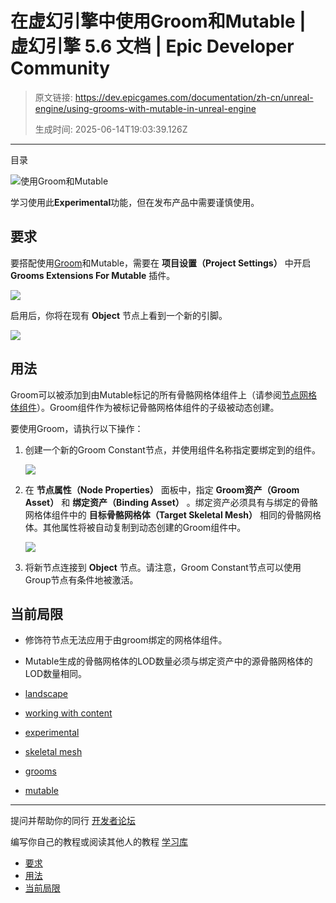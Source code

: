 # 在虚幻引擎中使用Groom和Mutable | 虚幻引擎 5.6 文档 | Epic Developer Community

> 原文链接: https://dev.epicgames.com/documentation/zh-cn/unreal-engine/using-grooms-with-mutable-in-unreal-engine
> 
> 生成时间: 2025-06-14T19:03:39.126Z

---

目录

![使用Groom和Mutable](https://dev.epicgames.com/community/api/documentation/image/04491163-b931-4e6f-810d-3da7d020536b?resizing_type=fill&width=1920&height=335)

学习使用此**Experimental**功能，但在发布产品中需要谨慎使用。

## 要求

要搭配使用[Groom](/documentation/zh-cn/unreal-engine/hair-rendering-and-simulation-in-unreal-engine)和Mutable，需要在 **项目设置（Project Settings）** 中开启 **Grooms Extensions For Mutable** 插件。

[![](https://d1iv7db44yhgxn.cloudfront.net/documentation/images/a9933fe7-e48c-46eb-91a0-0f2cd88b0e40/groom-ext-plugin.png)](https://d1iv7db44yhgxn.cloudfront.net/documentation/images/a9933fe7-e48c-46eb-91a0-0f2cd88b0e40/groom-ext-plugin.png)

启用后，你将在现有 **Object** 节点上看到一个新的引脚。

[![](https://d1iv7db44yhgxn.cloudfront.net/documentation/images/36a56494-f3af-491f-8467-7d05f523fdc3/groom-pin.png)](https://d1iv7db44yhgxn.cloudfront.net/documentation/images/36a56494-f3af-491f-8467-7d05f523fdc3/groom-pin.png)

## 用法

Groom可以被添加到由Mutable标记的所有骨骼网格体组件上（请参阅[节点网格体组件](https://github.com/anticto/Mutable-Documentation/wiki/Node-Mesh-Component)）。Groom组件作为被标记骨骼网格体组件的子级被动态创建。

要使用Groom，请执行以下操作：

1.  创建一个新的Groom Constant节点，并使用组件名称指定要绑定到的组件。
    
    [![](https://d1iv7db44yhgxn.cloudfront.net/documentation/images/b1f15870-dc80-4448-8159-72dcf711bde5/groom-constants.png)](https://d1iv7db44yhgxn.cloudfront.net/documentation/images/b1f15870-dc80-4448-8159-72dcf711bde5/groom-constants.png)
    
2.  在 **节点属性（Node Properties）** 面板中，指定 **Groom资产（Groom Asset）** 和 **绑定资产（Binding Asset）** 。绑定资产必须具有与绑定的骨骼网格体组件中的 **目标骨骼网格体（Target Skeletal Mesh）** 相同的骨骼网格体。其他属性将被自动复制到动态创建的Groom组件中。
    
    [![](https://d1iv7db44yhgxn.cloudfront.net/documentation/images/67fb778a-7dba-4634-8d0e-ecec4a6192d3/node-properties.png)](https://d1iv7db44yhgxn.cloudfront.net/documentation/images/67fb778a-7dba-4634-8d0e-ecec4a6192d3/node-properties.png)
    
3.  将新节点连接到 **Object** 节点。请注意，Groom Constant节点可以使用Group节点有条件地被激活。
    

## 当前局限

-   修饰符节点无法应用于由groom绑定的网格体组件。
-   Mutable生成的骨骼网格体的LOD数量必须与绑定资产中的源骨骼网格体的LOD数量相同。

-   [landscape](https://dev.epicgames.com/community/search?query=landscape)
-   [working with content](https://dev.epicgames.com/community/search?query=working%20with%20content)
-   [experimental](https://dev.epicgames.com/community/search?query=experimental)
-   [skeletal mesh](https://dev.epicgames.com/community/search?query=skeletal%20mesh)
-   [grooms](https://dev.epicgames.com/community/search?query=grooms)
-   [mutable](https://dev.epicgames.com/community/search?query=mutable)

* * *

提问并帮助你的同行 [开发者论坛](https://forums.unrealengine.com/categories?tag=unreal-engine)

编写你自己的教程或阅读其他人的教程 [学习库](https://dev.epicgames.com/community/unreal-engine/learning)

-   [要求](/documentation/zh-cn/unreal-engine/using-grooms-with-mutable-in-unreal-engine#%E8%A6%81%E6%B1%82)
-   [用法](/documentation/zh-cn/unreal-engine/using-grooms-with-mutable-in-unreal-engine#%E7%94%A8%E6%B3%95)
-   [当前局限](/documentation/zh-cn/unreal-engine/using-grooms-with-mutable-in-unreal-engine#%E5%BD%93%E5%89%8D%E5%B1%80%E9%99%90)